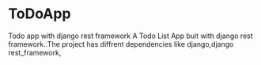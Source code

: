 # ToDoApp
Todo app with django rest framework
A Todo List App buit with django rest framework..The project has diffrent dependencies like django,django rest_framework,
